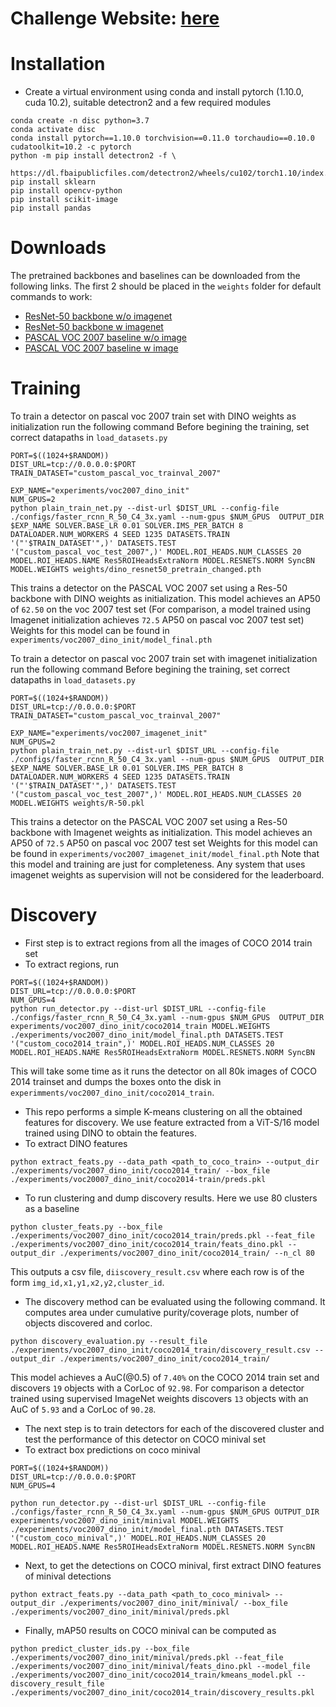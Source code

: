 # Challenge Website: [here](https://rssaketh.github.io/project_pages/obj_disc_new.html#workshop_challenge)

# Installation
- Create a virtual environment using conda and install pytorch (1.10.0, cuda 10.2), suitable detectron2 and a few required modules
```
conda create -n disc python=3.7
conda activate disc
conda install pytorch==1.10.0 torchvision==0.11.0 torchaudio==0.10.0 cudatoolkit=10.2 -c pytorch
python -m pip install detectron2 -f \
  https://dl.fbaipublicfiles.com/detectron2/wheels/cu102/torch1.10/index.html
pip install sklearn
pip install opencv-python
pip install scikit-image
pip install pandas
```

# Downloads
The pretrained backbones and baselines can be downloaded from the following links. The first 2 should be placed in the `weights` folder for default commands to work:
* [ResNet-50 backbone w/o imagenet](https://drive.google.com/file/d/1izgsq_XvziyPf6tZy19PchXJPh4UVtYK/view?usp=sharing)
* [ResNet-50 backbone w imagenet](https://drive.google.com/file/d/1v_ZsPDcMhVp1hTaKs73Kk3AI23fXATkW/view?usp=sharing)
* [PASCAL VOC 2007 baseline w/o image](https://drive.google.com/file/d/1R-VbFrDB2RHQ4m5GUw2sA41w4lUbZ1IN/view?usp=sharing)
* [PASCAL VOC 2007 baseline w image](https://drive.google.com/file/d/1Xs56QTWYjFawwl2tE5dkk9r41i6zpF7g/view?usp=sharing)


# Training
To train a detector on pascal voc 2007 train set with DINO weights as initialization run the following command
Before begining the training, set correct datapaths in `load_datasets.py`
```
PORT=$((1024+$RANDOM))
DIST_URL=tcp://0.0.0.0:$PORT
TRAIN_DATASET="custom_pascal_voc_trainval_2007"

EXP_NAME="experiments/voc2007_dino_init"
NUM_GPUS=2
python plain_train_net.py --dist-url $DIST_URL --config-file ./configs/faster_rcnn_R_50_C4_3x.yaml --num-gpus $NUM_GPUS  OUTPUT_DIR $EXP_NAME SOLVER.BASE_LR 0.01 SOLVER.IMS_PER_BATCH 8 DATALOADER.NUM_WORKERS 4 SEED 1235 DATASETS.TRAIN '("'$TRAIN_DATASET'",)' DATASETS.TEST '("custom_pascal_voc_test_2007",)' MODEL.ROI_HEADS.NUM_CLASSES 20 MODEL.ROI_HEADS.NAME Res5ROIHeadsExtraNorm MODEL.RESNETS.NORM SyncBN MODEL.WEIGHTS weights/dino_resnet50_pretrain_changed.pth
```
This trains a detector on the PASCAL VOC 2007 set using a Res-50 backbone with DINO weights as initialization. This model achieves an AP50 of `62.50` on the voc 2007 test set (For comparison, a model trained using Imagenet initialization achieves `72.5` AP50 on pascal voc 2007 test set)
Weights for this model can be found in `experiments/voc2007_dino_init/model_final.pth`

To train a detector on pascal voc 2007 train set with imagenet initialization run the following command
Before begining the training, set correct datapaths in `load_datasets.py`
```
PORT=$((1024+$RANDOM))
DIST_URL=tcp://0.0.0.0:$PORT
TRAIN_DATASET="custom_pascal_voc_trainval_2007"

EXP_NAME="experiments/voc2007_imagenet_init"
NUM_GPUS=2
python plain_train_net.py --dist-url $DIST_URL --config-file ./configs/faster_rcnn_R_50_C4_3x.yaml --num-gpus $NUM_GPUS  OUTPUT_DIR $EXP_NAME SOLVER.BASE_LR 0.01 SOLVER.IMS_PER_BATCH 8 DATALOADER.NUM_WORKERS 4 SEED 1235 DATASETS.TRAIN '("'$TRAIN_DATASET'",)' DATASETS.TEST '("custom_pascal_voc_test_2007",)' MODEL.ROI_HEADS.NUM_CLASSES 20 MODEL.WEIGHTS weights/R-50.pkl
```
This trains a detector on the PASCAL VOC 2007 set using a Res-50 backbone with Imagenet weights as initialization. This model achieves an AP50 of `72.5` AP50 on pascal voc 2007 test set
Weights for this model can be found in `experiments/voc2007_imagenet_init/model_final.pth`
Note that this model and training are just for completeness. Any system that uses imagenet weights as supervision will not be considered for the leaderboard.

# Discovery
- First step is to extract regions from all the images of COCO 2014 train set
- To extract regions, run
```
PORT=$((1024+$RANDOM))
DIST_URL=tcp://0.0.0.0:$PORT
NUM_GPUS=4
python run_detector.py --dist-url $DIST_URL --config-file ./configs/faster_rcnn_R_50_C4_3x.yaml --num-gpus $NUM_GPUS  OUTPUT_DIR experiments/voc2007_dino_init/coco2014_train MODEL.WEIGHTS ./experiments/voc2007_dino_init/model_final.pth DATASETS.TEST '("custom_coco2014_train",)' MODEL.ROI_HEADS.NUM_CLASSES 20 MODEL.ROI_HEADS.NAME Res5ROIHeadsExtraNorm MODEL.RESNETS.NORM SyncBN
```
This will take some time as it runs the detector on all 80k images of COCO 2014 trainset and dumps the boxes onto the disk in `experimments/voc2007_dino_init/coco2014_train`.

- This repo performs a simple K-means clustering on all the obtained features for discovery. We use feature extracted from a ViT-S/16 model trained using DINO to obtain the features.
- To extract DINO features
```
python extract_feats.py --data_path <path_to_coco_train> --output_dir ./experiments/voc2007_dino_init/coco2014_train/ --box_file ./experiments/voc20007_dino_init/coco2014-train/preds.pkl
```

- To run clustering and dump discovery results. Here we  use 80 clusters as a baseline
```
python cluster_feats.py --box_file ./experiments/voc2007_dino_init/coco2014_train/preds.pkl --feat_file ./experiments/voc2007_dino_init/coco2014_train/feats_dino.pkl --output_dir ./experiments/voc2007_dino_init/coco2014_train/ --n_cl 80
```
This outputs a csv file, `diiscovery_result.csv` where each row is of the form `img_id,x1,y1,x2,y2,cluster_id`.

- The discovery method can be evaluated using the following command. It computes area under cumulative purity/coverage plots, number of objects discovered and corloc.
```
python discovery_evaluation.py --result_file ./experiments/voc2007_dino_init/coco2014_train/discovery_result.csv --output_dir ./experiments/voc2007_dino_init/coco2014_train/
 ```
This model achieves a AuC(@0.5) of `7.40%` on the COCO 2014 train set and discovers `19` objects with a CorLoc of `92.98`. For comparison a detector trained using supervised ImageNet weights discovers `13` objects with an AuC of `5.93` and a CorLoc of `90.28`.


- The next step is to train detectors for each of the discovered cluster and test the performance of this detector on COCO minival set
- To extract box predictions on coco minival
```
PORT=$((1024+$RANDOM))
DIST_URL=tcp://0.0.0.0:$PORT
NUM_GPUS=4

python run_detector.py --dist-url $DIST_URL --config-file ./configs/faster_rcnn_R_50_C4_3x.yaml --num-gpus $NUM_GPUS OUTPUT_DIR experiments/voc2007_dino_init/minival MODEL.WEIGHTS ./experiments/voc2007_dino_init/model_final.pth DATASETS.TEST '("custom_coco_minival",)' MODEL.ROI_HEADS.NUM_CLASSES 20 MODEL.ROI_HEADS.NAME Res5ROIHeadsExtraNorm MODEL.RESNETS.NORM SyncBN
```

- Next, to get the detections on COCO minival, first extract DINO features of minival detections
```
python extract_feats.py --data_path <path_to_coco_minival> --output_dir ./experiments/voc2007_dino_init/minival/ --box_file ./experiments/voc2007_dino_init/minival/preds.pkl
```
- Finally, mAP50 results on COCO minival can be computed as 
```
python predict_cluster_ids.py --box_file ./experiments/voc2007_dino_init/minival/preds.pkl --feat_file ./experiments/voc2007_dino_init/minival/feats_dino.pkl --model_file ./experiments/voc2007_dino_init/coco2014_train/kmeans_model.pkl --discovery_result_file ./experiments/voc2007_dino_init/coco2014_train/discovery_results.pkl
```
